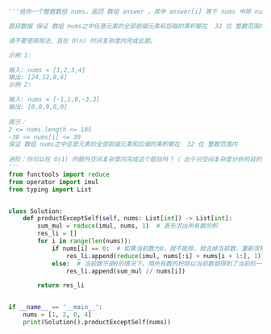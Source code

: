 
<BlogInfo title="54.除自身以外数组的乘积" author="白日梦想猿" pv=0 read_times=0 pre_cost_time=0分51秒 category="leetcode" tag_list="['leetcode']" create_time="2022.03.29 15:58:37" update_time="2022.04.17 18:39:34" />

```python
'''给你一个整数数组 nums，返回 数组 answer ，其中 answer[i] 等于 nums 中除 nums[i] 之外其余各元素的乘积 。

题目数据 保证 数组 nums之中任意元素的全部前缀元素和后缀的乘积都在  32 位 整数范围内。

请不要使用除法，且在 O(n) 时间复杂度内完成此题。

示例 1:

输入: nums = [1,2,3,4]
输出: [24,12,8,6]
示例 2:

输入: nums = [-1,1,0,-3,3]
输出: [0,0,9,0,0]
 
提示：
2 <= nums.length <= 105
-30 <= nums[i] <= 30
保证 数组 nums之中任意元素的全部前缀元素和后缀的乘积都在  32 位 整数范围内
 
进阶：你可以在 O(1) 的额外空间复杂度内完成这个题目吗？（ 出于对空间复杂度分析的目的，输出数组不被视为额外空间。）
'''
from functools import reduce
from operator import imul
from typing import List


class Solution:
    def productExceptSelf(self, nums: List[int]) -> List[int]:
        sum_mul = reduce(imul, nums, 1)  # 首先求出所有数的积
        res_li = []
        for i in range(len(nums)):
            if nums[i] == 0:  # 如果当前数为0，就不能除，就去掉当前数，重新求积
                res_li.append(reduce(imul, nums[:i] + nums[i + 1:], 1))
            else:  # 当前数不是0的情况下，用所有数的积除以当前数就得到了当前的一个结果
                res_li.append(sum_mul // nums[i])

        return res_li


if __name__ == '__main__':
    nums = [1, 2, 0, 4]
    print(Solution().productExceptSelf(nums))

```
